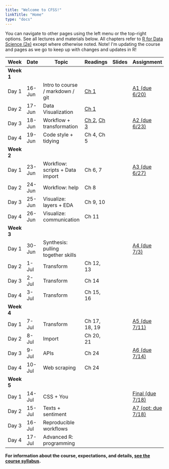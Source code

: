 ```yaml
---
title: "Welcome to CFSS!"
linkTitle: "Home"
type: "docs"
---
```


You can navigate to other pages using the left menu or the top-right options. See all lectures and materials below. All chapters refer to [R for Data Science (2e)](https://r4ds.hadley.nz/) except where otherwise noted.  Note! I'm updating the course and pages as we go to keep up with changes and updates in R!

|    Week    | Date   | Topic   | Readings      | Slides | Assignment         |
|---------------|--------|------------------------------------|---------------|--------|--------------------|
| **Week 1**    |        |                                    |               |        |                    |
| Day 1         | 16-Jun | Intro to course / markdown / git   | [Ch 1](https://r4ds.hadley.nz/data-visualize.html)          |   [<i class="fa-solid fa-person-chalkboard"></i>](slides/intro)     | [A1 (due 6/20)](/assignments/edit-readme/)      |
| Day 2         | 17-Jun | Data Visualization                 | [Ch 1](https://r4ds.hadley.nz/data-visualize.html)   |    [<i class="fa-solid fa-person-chalkboard"></i>](slides/)      |                    |
| Day 3         | 18-Jun | Workflow + transformation          | [Ch 2](https://r4ds.hadley.nz/workflow-basics.html), [Ch 3](https://r4ds.hadley.nz/data-transform.html)        |     [<i class="fa-solid fa-person-chalkboard"></i>](slides/)      | [A2 (due 6/23)](/assignments/explore-data/)    |
| Day 4         | 19-Jun | Code style + tidying               | Ch 4, Ch 5       |     [<i class="fa-solid fa-person-chalkboard"></i>](slides/)      |                    |
| **Week 2**    |        |                                    |               |        |                    |
| Day 1         | 23-Jun | Workflow: scripts + Data import    | Ch 6, 7       |   [<i class="fa-solid fa-person-chalkboard"></i>](slides/)        | [A3 (due 6/27)](/assignments/wrangle-data/)     |
| Day 2         | 24-Jun | Workflow: help                     | Ch 8          |    [<i class="fa-solid fa-person-chalkboard"></i>](slides/)       |                    |
| Day 3         | 25-Jun | Visualize: layers + EDA            | Ch 9, 10      |    [<i class="fa-solid fa-person-chalkboard"></i>](slides/)       |                    |
| Day 4         | 26-Jun | Visualize: communication           | Ch 11         |    [<i class="fa-solid fa-person-chalkboard"></i>](slides/)       |                    |
| **Week 3**    |        |                                    |               |        |                    |
| Day 1         | 30-Jun | Synthesis: pulling together skills |               |    [<i class="fa-solid fa-person-chalkboard"></i>](slides/)       |[ A4 (due 7/3)](/assignments/programming/)      |
| Day 2         | 1-Jul  | Transform                          | Ch 12, 13     |     [<i class="fa-solid fa-person-chalkboard"></i>](slides/)      |                    |
| Day 3         | 2-Jul  | Transform                          | Ch 14         |     [<i class="fa-solid fa-person-chalkboard"></i>](slides/)      |                    |
| Day 4         | 3-Jul  | Transform                          | Ch 15, 16     |    [<i class="fa-solid fa-person-chalkboard"></i>](slides/)       |                    |
| **Week   4**  |        |                                    |               |        |                    |
| Day 1         | 7-Jul  | Transform                          | Ch 17, 18, 19 |     [<i class="fa-solid fa-person-chalkboard"></i>](slides/)      | [A5 (due 7/11)](/assignments/debugging-rmarkdown/)      |
| Day 2         | 8-Jul  | Import                             | Ch 20, 21     |   [<i class="fa-solid fa-person-chalkboard"></i>](slides/)    |                    |
| Day 3         | 9-Jul  | APIs                               | Ch 24         |    [<i class="fa-solid fa-person-chalkboard"></i>](slides/)     | [A6 (due 7/14)](/assignments/webdata/)      |
| Day 4         | 10-Jul | Web scraping                       | Ch 24         |    [<i class="fa-solid fa-person-chalkboard"></i>](slides/)    |                    |
| **Week 5**    |        |                                    |               |        |                    |
| Day 1         | 14-Jul | CSS + You                          |               |   [<i class="fa-solid fa-person-chalkboard"></i>](slides/)     | [Final (due 7/18)](/assignments/reproducible-research/)  |
| Day 2         | 15-Jul | Texts + sentiment                  |               |    [<i class="fa-solid fa-person-chalkboard"></i>](slides/)     | [A7 (opt: due 7/18)](/assignments/text-analysis/) |
| Day 3         | 16-Jul | Reproducible workflows             |               |    [<i class="fa-solid fa-person-chalkboard"></i>](slides/)     |                    |
| Day 4         | 17-Jul | Advanced R: programming            |               |    [<i class="fa-solid fa-person-chalkboard"></i>](slides/)      |                    |



**For information about the course, expectations, and details, [see the course syllabus](/syllabus).**


